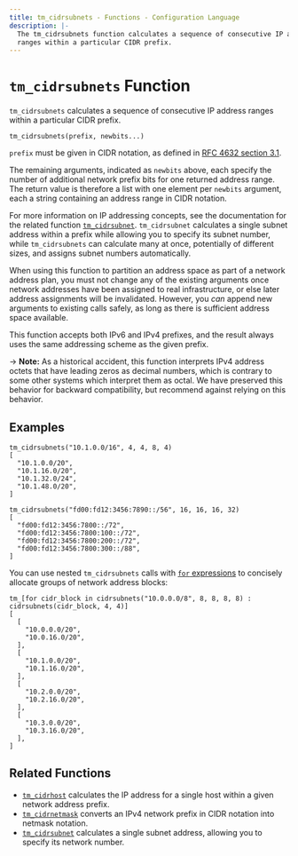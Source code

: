 ```yaml
---
title: tm_cidrsubnets - Functions - Configuration Language
description: |-
  The tm_cidrsubnets function calculates a sequence of consecutive IP address
  ranges within a particular CIDR prefix.
---
```


# `tm_cidrsubnets` Function

`tm_cidrsubnets` calculates a sequence of consecutive IP address ranges within
a particular CIDR prefix.

```hcl
tm_cidrsubnets(prefix, newbits...)
```

`prefix` must be given in CIDR notation, as defined in
[RFC 4632 section 3.1](https://tools.ietf.org/html/rfc4632#section-3.1).

The remaining arguments, indicated as `newbits` above, each specify the number
of additional network prefix bits for one returned address range. The return
value is therefore a list with one element per `newbits` argument, each
a string containing an address range in CIDR notation.

For more information on IP addressing concepts, see the documentation for the
related function [`tm_cidrsubnet`](./tm_cidrsubnet.md). `tm_cidrsubnet` calculates
a single subnet address within a prefix while allowing you to specify its
subnet number, while `tm_cidrsubnets` can calculate many at once, potentially of
different sizes, and assigns subnet numbers automatically.

When using this function to partition an address space as part of a network
address plan, you must not change any of the existing arguments once network
addresses have been assigned to real infrastructure, or else later address
assignments will be invalidated. However, you _can_ append new arguments to
existing calls safely, as long as there is sufficient address space available.

This function accepts both IPv6 and IPv4 prefixes, and the result always uses
the same addressing scheme as the given prefix.

-> **Note:** As a historical accident, this function interprets IPv4 address
octets that have leading zeros as decimal numbers, which is contrary to some
other systems which interpret them as octal. We have preserved this behavior
for backward compatibility, but recommend against relying on this behavior.

## Examples

```
tm_cidrsubnets("10.1.0.0/16", 4, 4, 8, 4)
[
  "10.1.0.0/20",
  "10.1.16.0/20",
  "10.1.32.0/24",
  "10.1.48.0/20",
]

tm_cidrsubnets("fd00:fd12:3456:7890::/56", 16, 16, 16, 32)
[
  "fd00:fd12:3456:7800::/72",
  "fd00:fd12:3456:7800:100::/72",
  "fd00:fd12:3456:7800:200::/72",
  "fd00:fd12:3456:7800:300::/88",
]
```

You can use nested `tm_cidrsubnets` calls with
[`for` expressions](https://developer.hashicorp.com/terraform/language/expressions/for)
to concisely allocate groups of network address blocks:

```
tm_[for cidr_block in cidrsubnets("10.0.0.0/8", 8, 8, 8, 8) : cidrsubnets(cidr_block, 4, 4)]
[
  [
    "10.0.0.0/20",
    "10.0.16.0/20",
  ],
  [
    "10.1.0.0/20",
    "10.1.16.0/20",
  ],
  [
    "10.2.0.0/20",
    "10.2.16.0/20",
  ],
  [
    "10.3.0.0/20",
    "10.3.16.0/20",
  ],
]
```

## Related Functions

* [`tm_cidrhost`](./tm_cidrhost.md) calculates the IP address for a single host
  within a given network address prefix.
* [`tm_cidrnetmask`](./tm_cidrnetmask.md) converts an IPv4 network prefix in CIDR
  notation into netmask notation.
* [`tm_cidrsubnet`](./tm_cidrsubnet.md) calculates a single subnet address, allowing
  you to specify its network number.
